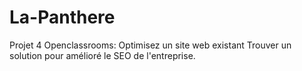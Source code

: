 # La-Panthere
Projet 4 Openclassrooms: Optimisez un site web existant
Trouver un solution pour amélioré le SEO de l'entreprise.
